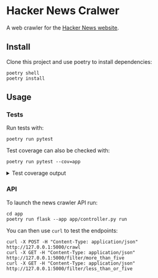 # Hacker News Cralwer

A web crawler for the [Hacker News website](https://news.ycombinator.com/).

## Install

Clone this project and use poetry to install dependencies:

```
poetry shell
poetry install 
```


## Usage 

### Tests

Run tests with:

```
poetry run pytest
```

Test coverage can also be checked with:

```
poetry run pytest --cov=app
```

<details>
<summary>Test coverage output</summary>
  
```
---------- coverage: platform linux, python 3.8.10-final-0 -----------
Name                                                 Stmts   Miss  Cover
------------------------------------------------------------------------
app/__init__.py                                          0      0   100%
app/controller.py                                       23      1    96%
app/crawler/__init__.py                                 10      0   100%
app/crawler/application/__init__.py                      0      0   100%
app/crawler/application/entry_crawling.py                9      0   100%
app/crawler/application/entry_filtering.py              14      0   100%
app/crawler/domain/__init__.py                           0      0   100%
app/crawler/domain/crawler.py                            3      1    67%
app/crawler/domain/entry.py                             26      0   100%
app/crawler/domain/filter.py                            13      0   100%
app/crawler/domain/repository.py                         5      2    60%
app/crawler/infrastructure/__init__.py                   0      0   100%
app/crawler/infrastructure/crawler_hacker_news.py       24      0   100%
app/crawler/infrastructure/filter_functions.py           9      0   100%
app/crawler/infrastructure/in_memory_repository.py      10      0   100%
------------------------------------------------------------------------
TOTAL                                                  146      4    97%
```
  
</details>


### API

To launch the news crawler API run:

```
cd app
poetry run flask --app app/controller.py run
```

You can then use `curl` to test the endpoints:

```
curl -X POST -H "Content-Type: application/json" http://127.0.0.1:5000/crawl  
curl -X GET -H "Content-Type: application/json" http://127.0.0.1:5000/filter/more_than_five
curl -X GET -H "Content-Type: application/json" http://127.0.0.1:5000/filter/less_than_or_five
```
